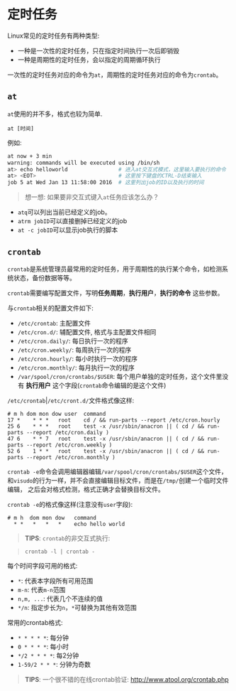# 定时任务

Linux常见的定时任务有两种类型:
* 一种是一次性的定时任务，只在指定时间执行一次后即销毁
* 一种是周期性的定时任务，会以指定的周期循环执行

一次性的定时任务对应的命令为``at``，周期性的定时任务对应的命令为``crontab``。

## ``at``

``at``使用的并不多，格式也较为简单.

    at [时间]

例如:

```bash
at now + 3 min
warning: commands will be executed using /bin/sh
at> echo helloworld                # 进入at交互式模式，这里输入要执行的命令
at> <EOT>                          # 这里按下键盘的CTRL-D结束输入
job 5 at Wed Jan 13 11:58:00 2016  # 这里列出job的ID以及执行的时间
```

> 想一想: 如果要非交互式键入``at``任务应该怎么办？

* ``atq``可以列出当前已经定义的job。
* ``atrm jobID``可以直接删掉已经定义的job
* ``at -c jobID``可以显示job执行的脚本

## ``crontab``

``crontab``是系统管理员最常用的定时任务，用于周期性的执行某个命令，如检测系统状态，备份数据等等。

``crontab``需要编写配置文件，写明**任务周期**，**执行用户**，**执行的命令** 这些参数。

与``crontab``相关的配置文件如下:

* ``/etc/crontab``: 主配置文件
* ``/etc/cron.d/``: 辅配置文件, 格式与主配置文件相同
* ``/etc/cron.daily/``: 每日执行一次的程序
* ``/etc/cron.weekly/``: 每周执行一次的程序
* ``/etc/cron.hourly/``: 每小时执行一次的程序
* ``/etc/cron.monthly/``: 每月执行一次的程序
* ``/var/spool/cron/crontabs/$USER``: 每个用户单独的定时任务，这个文件里没有 **执行用户** 这个字段(``crontab``命令编辑的是这个文件)

``/etc/crontab``|``/etc/cront.d/``文件格式像这样:

```
# m h dom mon dow user	command
17 *	* * *	root    cd / && run-parts --report /etc/cron.hourly
25 6	* * *	root	test -x /usr/sbin/anacron || ( cd / && run-parts --report /etc/cron.daily )
47 6	* * 7	root	test -x /usr/sbin/anacron || ( cd / && run-parts --report /etc/cron.weekly )
52 6	1 * *	root	test -x /usr/sbin/anacron || ( cd / && run-parts --report /etc/cron.monthly )
```

``crontab -e``命令会调用编辑器编辑``/var/spool/cron/crontabs/$USER``这个文件，
和``visudo``的行为一样，并不会直接编辑目标文件，而是在``/tmp/``创建一个临时文件编辑，
之后会对格式检测，格式正确才会替换目标文件。

``crontab -e``的格式像这样(注意没有``user``字段):

```
# m h  dom mon dow   command
  * *   *   *   *    echo hello world
```

> **TIPS**: ``crontab``的非交互式执行:

> ``crontab -l | crontab -``

每个时间字段可用的格式:
* ``*``: 代表本字段所有可用范围
* ``m-n``: 代表``m-n``范围
* ``n,m, ...``: 代表几个不连续的值
* ``*/n``: 指定步长为``n``，``*``可替换为其他有效范围

常用的crontab格式:
* ``* * * * *``: 每分钟
* ``0 * * * *``: 每小时
* ``*/2 * * * *``: 每2分钟
* ``1-59/2 * * *``: 分钟为奇数

> **TIPS**: 一个很不错的在线crontab验证: http://www.atool.org/crontab.php
